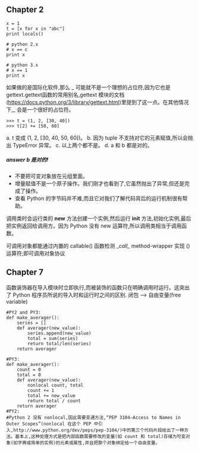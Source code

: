## Chapter 2
```
x = 1
t = [x for x in "abc"]
print locals()

# python 2.x
# x == c
print x

# python 3.x
# x == 1
print x
```

如果做的是国际化软件,那么 _ 可能就不是一个理想的占位符,因为它也是gettext.gettext函数的常用别名,gettext 模块的文档(https://docs.python.org/3/library/gettext.html)里提到了这一点。在其他情况下,_ 会是一个很好的占位符。

```
>>> t = (1, 2, [30, 40])
>>> t[2] += [50, 60]
```
a. t 变成 (1, 2, [30, 40, 50, 60])。
b. 因为 tuple 不支持对它的元素赋值,所以会抛出 TypeError 异常。
c. 以上两个都不是。
d. a 和 b 都是对的。

##### ***answer*** b 是对的!

* 不要把可变对象放在元组里面。
* 增量赋值不是一个原子操作。我们刚才也看到了,它虽然抛出了异常,但还是完成了操作。
* 查看 Python 的字节码并不难,而且它对我们了解代码背后的运行机制很有帮助。

调用类时会运行类的 __new__ 方法创建一个实例,然后运行 __init__ 方法,初始化实例,最后把实例返回给调用方。因为 Python 没有 new 运算符,所以调用类相当于调用函数。


可调用对象都能通过内置的 callable() 函数检测
\__call\__  method-wrapper  实现 () 运算符;即可调用对象协议


## Chapter 7

函数装饰器在导入模块时立即执行,而被装饰的函数只在明确调用时运行。这突出了 Python 程序员所说的导入时和运行时之间的区别.
闭包 --> 自由变量(free variable)
```
#PY2 and PY3:
def make_averager():
    series = []
    def averager(new_value):
        series.append(new_value)
        total = sum(series)
        return total/len(series)
    return averager

#PY3:
def make_averager():
    count = 0
    total = 0
    def averager(new_value):
        nonlocal count, total
        count += 1
        total += new_value
        return total / count
    return averager
#PY2:
#Python 2 没有 nonlocal,因此需要变通方法,“PEP 3104—Access to Names in Outer Scopes”(nonlocal 在这个 PEP 中引入,http://www.python.org/dev/peps/pep-3104/)中的第三个代码片段给出了一种方法。基本上,这种处理方式是把内部函数需要修改的变量(如 count 和 total)存储为可变对象(如字典或简单的实例)的元素或属性,并且把那个对象绑定给一个自由变量。
```